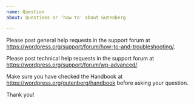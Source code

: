 ```yaml
---
name: Question
about: Questions or 'how to' about Gutenberg

---
```


Please post general help requests in the support forum at https://wordpress.org/support/forum/how-to-and-troubleshooting/.

Please post technical help requests in the support forum at https://wordpress.org/support/forum/wp-advanced/.

Make sure you have checked the Handbook at https://wordpress.org/gutenberg/handbook before asking your question.

Thank you!
